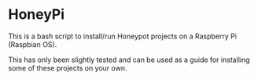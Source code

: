HoneyPi
=======

This is a bash script to install/run Honeypot projects on a Raspberry Pi (Raspbian OS).

This has only been slightly tested and can be used as a guide for installing some of these projects on your own.
